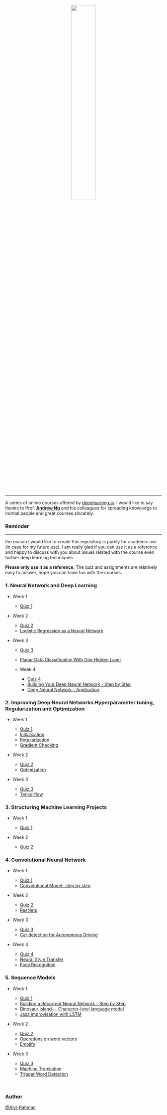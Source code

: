 <p align="center"><img width="40%" src="logo.png" /></p>

--------------------------------------------------------------------------------

A series of online courses offered by [deeplearning.ai](https://www.deeplearning.ai/). I would like to say thanks to Prof. [**Andrew Ng**](https://www.andrewng.org/) and his colleagues for spreading knowledge to normal people and great courses sincerely.  


### Reminder
-------------------
the reason I would like to create this repository is purely for academic use (in case for my future use). I am really glad if you can use it as a reference and happy to discuss with you about issues related with the course even further deep learning techniques.

**Please only use it as a reference**. The quiz and assignments are relatively easy to answer, hope you can have fun with the courses.  


### 1. Neural Network and Deep Learning
* Week 1
	* [Quiz 1](https://github.com/Alvi-Rahman/Deep-Learning-Coursera---deeplearning.ai/blob/master/1.%20Neural%20Networks%20and%20Deep%20Learning/Week%201%20Quiz%20-%20Introduction%20to%20deep%20learning.md)

* Week 2
	* [Quiz 2](https://github.com/Alvi-Rahman/Deep-Learning-Coursera---deeplearning.ai/blob/master/1.%20Neural%20Networks%20and%20Deep%20Learning/Week%202%20Quiz%20-%20Neural%20Network%20Basics.md)
	* [Logistic Regression as a Neural Network](https://github.com/Alvi-Rahman/Deep-Learning-Coursera---deeplearning.ai/blob/master/1.%20Neural%20Networks%20and%20Deep%20Learning/Logistic%20Regression%20with%20a%20Neural%20Network%20mindset.ipynb)

* Week 3
	* [Quiz 3](https://github.com/Alvi-Rahman/Deep-Learning-Coursera---deeplearning.ai/blob/master/1.%20Neural%20Networks%20and%20Deep%20Learning/Week%203%20Quiz%20-%20Shallow%20Neural%20Networks.md)
	* [Planar Data Classification With One Hidden Layer](https://github.com/Alvi-Rahman/Deep-Learning-Coursera---deeplearning.ai/blob/master/1.%20Neural%20Networks%20and%20Deep%20Learning/Planar%20data%20classification%20with%20one%20hidden%20layer.ipynb)

  * Week 4
  	* [Quiz 4](https://github.com/Alvi-Rahman/Deep-Learning-Coursera---deeplearning.ai/blob/master/1.%20Neural%20Networks%20and%20Deep%20Learning/Week%204%20Quiz%20-%20Key%20concepts%20on%20Deep%20Neural%20Networks.md)
  	* [Building Your Deep Neural Network - Step by Step](https://github.com/Alvi-Rahman/Deep-Learning-Coursera---deeplearning.ai/blob/master/1.%20Neural%20Networks%20and%20Deep%20Learning/Building%20your%20Deep%20Neural%20Network%20-%20Step%20by%20Step.ipynb)
    * [Deep Neural Network - Application](https://github.com/Alvi-Rahman/Deep-Learning-Coursera---deeplearning.ai/blob/master/1.%20Neural%20Networks%20and%20Deep%20Learning/Deep%20Neural%20Network%20-%20Application.ipynb)


### 2. Improving Deep Neural Networks Hyperparameter tuning, Regularization and Optimization
* Week 1
	* [Quiz 1](https://github.com/Alvi-Rahman/Deep-Learning-Coursera---deeplearning.ai/blob/master/2.%20Improving%20Deep%20Neural%20Networks%20Hyperparameter%20tuning%2C%20Regularization%20and%20Optimization/Week%201%20Quiz%20-%20Practical%20aspects%20of%20deep%20learning.md)
	* [Initialization](https://github.com/Alvi-Rahman/Deep-Learning-Coursera---deeplearning.ai/blob/master/2.%20Improving%20Deep%20Neural%20Networks%20Hyperparameter%20tuning%2C%20Regularization%20and%20Optimization/Initialization.ipynb)
	* [Regularization](https://github.com/Alvi-Rahman/Deep-Learning-Coursera---deeplearning.ai/blob/master/2.%20Improving%20Deep%20Neural%20Networks%20Hyperparameter%20tuning%2C%20Regularization%20and%20Optimization/Regularization.ipynb)
	* [Gradient Checking](https://github.com/Alvi-Rahman/Deep-Learning-Coursera---deeplearning.ai/blob/master/2.%20Improving%20Deep%20Neural%20Networks%20Hyperparameter%20tuning%2C%20Regularization%20and%20Optimization/Gradient%20Checking.ipynb)

* Week 2
	* [Quiz 2](https://github.com/Alvi-Rahman/Deep-Learning-Coursera---deeplearning.ai/blob/master/2.%20Improving%20Deep%20Neural%20Networks%20Hyperparameter%20tuning%2C%20Regularization%20and%20Optimization/Week%202%20Quiz%20-%20Optimization%20algorithms.md)
	* [Optimization](https://github.com/Alvi-Rahman/Deep-Learning-Coursera---deeplearning.ai/blob/master/2.%20Improving%20Deep%20Neural%20Networks%20Hyperparameter%20tuning%2C%20Regularization%20and%20Optimization/Optimization%20methods.ipynb)

* Week 3
	* [Quiz 3](https://github.com/Alvi-Rahman/Deep-Learning-Coursera---deeplearning.ai/blob/master/2.%20Improving%20Deep%20Neural%20Networks%20Hyperparameter%20tuning%2C%20Regularization%20and%20Optimization/Week%203%20Quiz%20-%20Hyperparameter%20tuning%2C%20Batch%20Normalization%2C%20Programming%20Frameworks.md)
	* [Tensorflow](https://github.com/Alvi-Rahman/Deep-Learning-Coursera---deeplearning.ai/blob/master/2.%20Improving%20Deep%20Neural%20Networks%20Hyperparameter%20tuning%2C%20Regularization%20and%20Optimization/Tensorflow%20Tutorial.ipynb)

### 3. Structuring Machine Learning Projects
* Week 1
	* [Quiz 1](https://github.com/Alvi-Rahman/Deep-Learning-Coursera---deeplearning.ai/blob/master/3.%20Structuring%20Machine%20Learning%20Projects/Week%201%20Quiz%20-%20Bird%20recognition%20in%20the%20city%20of%20Peacetopia%20(case%20study).md)

* Week 2
	* [Quiz 2](https://github.com/Alvi-Rahman/Deep-Learning-Coursera---deeplearning.ai/blob/master/3.%20Structuring%20Machine%20Learning%20Projects/Week%202%20Quiz%20-%20Autonomous%20driving%20(case%20study).md)

### 4. Convolutional Neural Network
* Week 1
	* [Quiz 1](https://github.com/Alvi-Rahman/Deep-Learning-Coursera---deeplearning.ai/blob/master/4.%20Convolutional%20Neural%20Networks/Week%201%20Quiz%20-%20The%20basics%20of%20ConvNets.md)
	* [Convolutional Model- step by step](https://github.com/Alvi-Rahman/Deep-Learning-Coursera---deeplearning.ai/blob/master/4.%20Convolutional%20Neural%20Networks/Convolution%20model%20-%20Step%20by%20Step%20-%20v1.ipynb)

* Week 2
	* [Quiz 2](https://github.com/Alvi-Rahman/Deep-Learning-Coursera---deeplearning.ai/blob/master/4.%20Convolutional%20Neural%20Networks/Week%202%20Quiz%20-%20Deep%20convolutional%20models.md)
	* [ResNets](https://github.com/Alvi-Rahman/Deep-Learning-Coursera---deeplearning.ai/blob/master/4.%20Convolutional%20Neural%20Networks/Residual%20Networks%20-%20v1.ipynb)

* Week 3
	* [Quiz 3](https://github.com/Alvi-Rahman/Deep-Learning-Coursera---deeplearning.ai/blob/master/4.%20Convolutional%20Neural%20Networks/Week%203%20Quiz%20-%20Detection%20algorithms.md)
	* [Car detection for Autonomous Driving](https://github.com/Alvi-Rahman/Deep-Learning-Coursera---deeplearning.ai/blob/master/4.%20Convolutional%20Neural%20Networks/Convolution%20model%20-%20Application%20-%20v1.ipynb)

* Week 4
	* [Quiz 4](https://github.com/HeroKillerEver/coursera-deep-learning/tree/master/Convolutional%20Neural%20Networks/week4%20quiz.md)
	* [Neural Style Transfer](https://github.com/HeroKillerEver/coursera-deep-learning/tree/master/Convolutional%20Neural%20Networks/Neural%20Style%20Transfer)
	* [Face Recognition](https://github.com/HeroKillerEver/coursera-deep-learning/tree/master/Convolutional%20Neural%20Networks/Face%20Recognition)


### 5. Sequence Models
* Week 1
	* [Quiz 1](https://github.com/Alvi-Rahman/Deep-Learning-Coursera---deeplearning.ai/blob/master/5.%20Sequence%20Models/Week%201%20Quiz%20-%20Recurrent%20Neural%20Networks.md)
	* [Building a Recurrent Neural Network - Step by Step](https://github.com/Alvi-Rahman/Deep-Learning-Coursera---deeplearning.ai/blob/master/5.%20Sequence%20Models/Building%20a%20Recurrent%20Neural%20Network%20-%20Step%20by%20Step%20-%20v2.ipynb)
	* [Dinosaur Island -- Character-level language model](https://github.com/Alvi-Rahman/Deep-Learning-Coursera---deeplearning.ai/blob/master/5.%20Sequence%20Models/Dinosaurus%20Island%20--%20Character%20level%20language%20model%20final%20-%20v3.ipynb)
	* [Jazz improvisation with LSTM](https://github.com/Alvi-Rahman/Deep-Learning-Coursera---deeplearning.ai/blob/master/5.%20Sequence%20Models/Improvise%20a%20Jazz%20Solo%20with%20an%20LSTM%20Network%20-%20v1.ipynb)

* Week 2
	* [Quiz 2](https://github.com/Alvi-Rahman/Deep-Learning-Coursera---deeplearning.ai/blob/master/5.%20Sequence%20Models/Week%202%20Quiz%20-%20Natural%20Language%20Processing%20%26%20Word%20Embeddings.pdf)
	* [Operations on word vectors](https://github.com/Alvi-Rahman/Deep-Learning-Coursera---deeplearning.ai/blob/master/5.%20Sequence%20Models/Operations%20on%20word%20vectors%20-%20v2.ipynb)
	* [Emojify](https://github.com/Alvi-Rahman/Deep-Learning-Coursera---deeplearning.ai/blob/master/5.%20Sequence%20Models/Emojify%20-%20v2.ipynb)

* Week 3
	* [Quiz 3](https://github.com/Alvi-Rahman/Deep-Learning-Coursera---deeplearning.ai/blob/master/5.%20Sequence%20Models/Week%203%20Quiz%20-%20Sequence%20models%20%26%20Attention%20mechanism.md)
	* [Machine Translation](https://github.com/Alvi-Rahman/Deep-Learning-Coursera---deeplearning.ai/blob/master/5.%20Sequence%20Models/Neural%20machine%20translation%20with%20attention%20-%20v2.ipynb)
	* [Trigger Word Detection](https://github.com/Alvi-Rahman/Deep-Learning-Coursera---deeplearning.ai/blob/master/5.%20Sequence%20Models/Trigger%20word%20detection%20-%20v1.ipynb)


<br/>


### Author
[@Alvi-Rahman](https://github.com/Alvi-Rahman)
